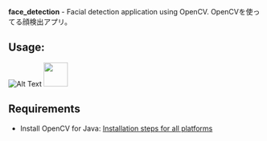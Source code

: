 **face_detection** - Facial detection application using OpenCV. OpenCVを使ってる顔検出アプリ。


**Usage:**
-----------
![Alt Text](https://github.com/oasysokubo/face_detection/blob/master/resources/img_readme/face_detection_trumpgif.gif)
<img src="https://github.com/oasysokubo/face_detection/blob/master/resources/img_readme/face_detection_trumpgif.gif" width="48">


**Requirements**
------------------
- Install OpenCV for Java: [Installation steps for all platforms](https://github.com/opencv-java/opencv-java-tutorials/blob/master/docs/source/01-installing-opencv-for-java.rst)
